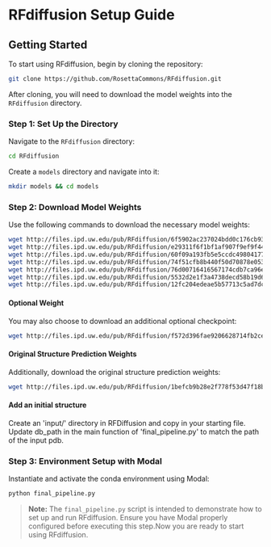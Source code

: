 # RFdiffusion Setup Guide

## Getting Started

To start using RFdiffusion, begin by cloning the repository:

```bash
git clone https://github.com/RosettaCommons/RFdiffusion.git
```

After cloning, you will need to download the model weights into the `RFdiffusion` directory.

### Step 1: Set Up the Directory

Navigate to the `RFdiffusion` directory:

```bash
cd RFdiffusion
```

Create a `models` directory and navigate into it:

```bash
mkdir models && cd models
```

### Step 2: Download Model Weights

Use the following commands to download the necessary model weights:

```bash
wget http://files.ipd.uw.edu/pub/RFdiffusion/6f5902ac237024bdd0c176cb93063dc4/Base_ckpt.pt
wget http://files.ipd.uw.edu/pub/RFdiffusion/e29311f6f1bf1af907f9ef9f44b8328b/Complex_base_ckpt.pt
wget http://files.ipd.uw.edu/pub/RFdiffusion/60f09a193fb5e5ccdc4980417708dbab/Complex_Fold_base_ckpt.pt
wget http://files.ipd.uw.edu/pub/RFdiffusion/74f51cfb8b440f50d70878e05361d8f0/InpaintSeq_ckpt.pt
wget http://files.ipd.uw.edu/pub/RFdiffusion/76d00716416567174cdb7ca96e208296/InpaintSeq_Fold_ckpt.pt
wget http://files.ipd.uw.edu/pub/RFdiffusion/5532d2e1f3a4738decd58b19d633b3c3/ActiveSite_ckpt.pt
wget http://files.ipd.uw.edu/pub/RFdiffusion/12fc204edeae5b57713c5ad7dcb97d39/Base_epoch8_ckpt.pt
```

#### Optional Weight

You may also choose to download an additional optional checkpoint:

```bash
wget http://files.ipd.uw.edu/pub/RFdiffusion/f572d396fae9206628714fb2ce00f72e/Complex_beta_ckpt.pt
```

#### Original Structure Prediction Weights

Additionally, download the original structure prediction weights:

```bash
wget http://files.ipd.uw.edu/pub/RFdiffusion/1befcb9b28e2f778f53d47f18b7597fa/RF_structure_prediction_weights.pt
```

#### Add an initial structure

Create an 'input/' directory in RFDiffusion and copy in your starting file. Update db_path in the main function of 'final_pipeline.py' to match the path of the input pdb.

### Step 3: Environment Setup with Modal

Instantiate and activate the conda environment using Modal:

```bash
python final_pipeline.py
```

> **Note:** The `final_pipeline.py` script is intended to demonstrate how to set up and run RFdiffusion. Ensure you have Modal properly configured before executing this step.Now you are ready to start using RFdiffusion.